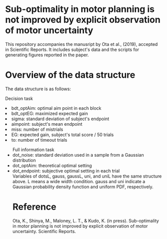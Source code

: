 # Sub-optimality in motor planning is not improved by explicit observation of motor uncertainty

This repository accompanies the manusript by Ota et al., (2019), accepted in Scientific Reports. It includes subject's data and the scripts for generating figures reported in the paper.

# Overview of the data structure
The data structure is as follows:

Decision task

<li>bdt_optAim: optimal aim point in each block</li>
<li>bdt_optEG: maximized expected gain</li>
<li>sigma: standard deviation of subject's endpoint</li>
<li>aimpoint: subject's mean endpoint</li>
<li>miss: number of mistrials</li>
<li>EG: expected gain, subject's total score / 50 trials</li>
<li>to: number of timeout trials</li>
<ul>
Full information task

<li>dot_noise: standard deviation used in a sample from a Gaussian distribution</li>
<li>dot_optAim: theoretical optimal setting</li>
<li>dot_endpoint: subjective optimal setting in each trial</li>
Variables of dotsL, gauss, gaussL, uni, and uniL have the same structure above.
L means a wide width condition. gauss and uni indicate a Gaussian probability density function and uniform PDF, respectively.

# Reference
Ota, K., Shinya, M., Maloney, L. T., & Kudo, K. (in press). Sub-optimality in motor planning is not improved by explicit observation of motor uncertainty. Scientific Reports.
